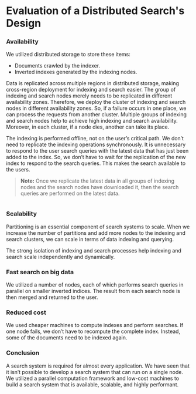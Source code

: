 # Evaluation of a Distributed Search's Design

### Availability <a href="#availability-0" id="availability-0"></a>

We utilized distributed storage to store these items:

* Documents crawled by the indexer.
* Inverted indexes generated by the indexing nodes.

Data is replicated across multiple regions in distributed storage, making cross-region deployment for indexing and search easier. The group of indexing and search nodes merely needs to be replicated in different availability zones. Therefore, we deploy the cluster of indexing and search nodes in different availability zones. So, if a failure occurs in one place, we can process the requests from another cluster. Multiple groups of indexing and search nodes help to achieve high indexing and search availability. Moreover, in each cluster, if a node dies, another can take its place.

The indexing is performed offline, not on the user’s critical path. We don’t need to replicate the indexing operations synchronously. It is unnecessary to respond to the user search queries with the latest data that has just been added to the index. So, we don’t have to wait for the replication of the new index to respond to the search queries. This makes the search available to the users.

> **Note:** Once we replicate the latest data in all groups of indexing nodes and the search nodes have downloaded it, then the search queries are performed on the latest data.

<figure><img src="https://kuweiguge.github.io/Grokking-Modern-System-Design-Interview-Gitbook/assets/Screenshot 2023-09-03 at 2.30.37 AM.png" alt=""><figcaption></figcaption></figure>

### Scalability <a href="#scalability-0" id="scalability-0"></a>

Partitioning is an essential component of search systems to scale. When we increase the number of partitions and add more nodes to the indexing and search clusters, we can scale in terms of data indexing and querying.

The strong isolation of indexing and search processes help indexing and search scale independently and dynamically.

### Fast search on big data <a href="#fast-search-on-big-data-1" id="fast-search-on-big-data-1"></a>

We utilized a number of nodes, each of which performs search queries in parallel on smaller inverted indices. The result from each search node is then merged and returned to the user.

### Reduced cost <a href="#reduced-cost-2" id="reduced-cost-2"></a>

We used cheaper machines to compute indexes and perform searches. If one node fails, we don’t have to recompute the complete index. Instead, some of the documents need to be indexed again.

### Conclusion <a href="#conclusion-3" id="conclusion-3"></a>

A search system is required for almost every application. We have seen that it isn’t possible to develop a search system that can run on a single node. We utilized a parallel computation framework and low-cost machines to build a search system that is available, scalable, and highly performant.

